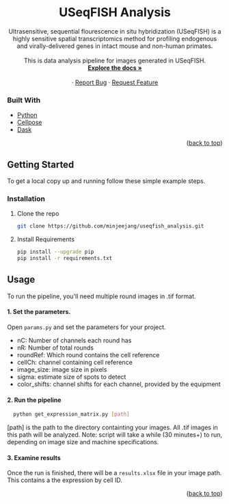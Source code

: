 <div id="top"></div>
<!-- PROJECT LOGO -->
<br />
<div align="center">
<!--   <a href="https://github.com/minjeejang/useqfish_analysis">
    <img src="images/logo.png" alt="Logo" width="80" height="80">
  </a> -->

  <h1 align="center">USeqFISH Analysis</h1>

  <p align="center">
    Ultrasensitive, sequential flourescence in situ hybridization (USeqFISH) is a highly sensitive spatial transcriptomics method for profiling endogenous and virally-delivered genes in intact mouse and non-human primates.
    <br />
    <br />
    This is data analysis pipeline for images generated in USeqFISH.  
    <br />
    <a href="https://github.com/minjeejang/useqfish_analysis"><strong>Explore the docs »</strong></a>
    <br />
    <br />
    ·
    <a href="https://github.com/minjeejang/useqfish_analysis/issues">Report Bug</a>
    ·
    <a href="https://github.com/minjeejang/useqfish_analysis/issues">Request Feature</a>
  </p>
</div>


### Built With

* [Python](https://www.python.org/)
* [Cellpose](https://www.cellpose.org/)
* [Dask](https://dask.org/)

<p align="right">(<a href="#top">back to top</a>)</p>


<!-- GETTING STARTED -->
## Getting Started

To get a local copy up and running follow these simple example steps.


### Installation

1. Clone the repo
   ```sh
   git clone https://github.com/minjeejang/useqfish_analysis.git
   ```
3. Install Requirements
   ```sh
   pip install --upgrade pip
   pip install -r requirements.txt 
   ```
   
<!-- USAGE EXAMPLES -->
## Usage

To run the pipeline, you'll need multiple round images in .tif format.

#### 1. Set the parameters.
Open ```params.py``` and set the parameters for your project.
* nC: Number of channels each round has
* nR: Number of total rounds
* roundRef: Which round contains the cell reference
* cellCh: channel containing cell reference
* image_size: image size in pixels
* sigma: estimate size of spots to detect
* color_shifts: channel shifts for each channel, provided by the equipment

#### 2. Run the pipeline
 ```sh
   python get_expression_matrix.py [path]
   ```
   [path] is the path to the directory containting your images. All .tif images in this path will be analyzed.
   Note: script will take a while (30 minutes+) to run, depending on image size and machine specifications.
  
#### 3.  Examine results
  Once the run is finished, there will be a ```results.xlsx``` file in your image path. This contains a the expression by cell ID.
  
<p align="right">(<a href="#top">back to top</a>)</p>
